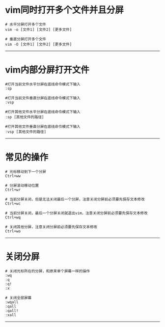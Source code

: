 # vim同时打开多个文件并且分屏
~~~shell
# 水平分屏打开多个文件
vim -o [文件1] [文件2] [更多文件]

# 垂直分屏打开多个文件
vim -O [文件1] [文件2] [更多文件]
~~~
---
 

# vim内部分屏打开文件
~~~shell
#打开当前文件水平分屏在底线命令模式下输入
:sp

#打开当前文件垂直分屏在底线命令模式下输入
:vsp

#打开其他文件水平分屏在底线命令模式下输入
:sp [其他文件的路径]

#打开其他文件垂直分屏在底线命令模式下输入
:vsp [其他文件的路径]
~~~
---
 

# 常见的操作
~~~
# 光标移动到下一个分屏
Ctrl+ww

# 分屏滚动移动位置
Ctrl+wr

# 当前分屏关闭，但是无法关闭最后一个分屏，注意关闭分屏前必须要先保存文本修改
Ctrl+wc

# 当前分屏关闭，最后一个分屏关闭就退出vim，注意关闭分屏前必须要先保存文本修改
Ctrl+wq

# 关闭其他分屏，注意关闭分屏前必须要先保存文本修改
Ctrl+wo

~~~
---
 

# 关闭分屏
~~~shell
# 关闭光标所在的分屏，和原来单个屏幕一样的操作
:wq
:q
:q!
:x

# 关闭全部屏幕
:wqall
:qall
:qall!
:xall
~~~
---
 